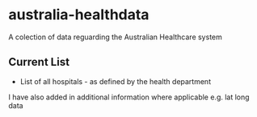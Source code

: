 # australia-healthdata
A colection of data reguarding the Australian Healthcare system

## Current List
* List of all hospitals - as defined by the health department

I have also added in additional information where applicable e.g. lat long data
